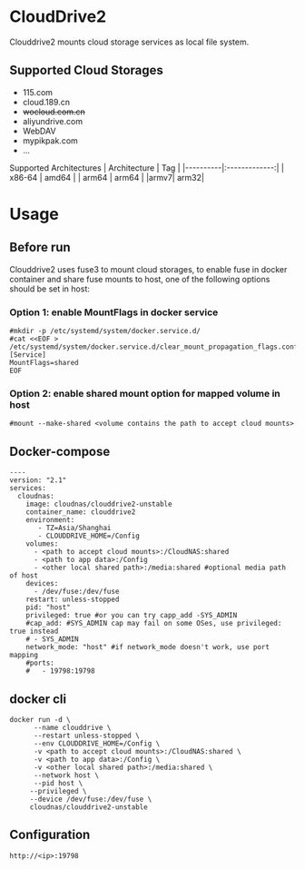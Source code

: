 CloudDrive2
==========

Clouddrive2 mounts cloud storage services as local file system.

Supported Cloud Storages
------------------------

*   115.com
*   cloud.189.cn
*   ~~wocloud.com.cn~~
*   aliyundrive.com
*   WebDAV
*   mypikpak.com
*   ...

Supported Architectures
| Architecture  |      Tag     |
|----------|:-------------:|
| x86-64 |  amd64 |
| arm64 |    arm64   |
|armv7| arm32|


Usage
=====

Before run
----------

Clouddrive2 uses fuse3 to mount cloud storages, to enable fuse in docker container and share fuse mounts to host, one of the following options should be set in host:

### Option 1: enable MountFlags in docker service

    
    #mkdir -p /etc/systemd/system/docker.service.d/
    #cat <<EOF > /etc/systemd/system/docker.service.d/clear_mount_propagation_flags.conf
    [Service]
    MountFlags=shared
    EOF
    

### Option 2: enable shared mount option for mapped volume in host

    
    #mount --make-shared <volume contains the path to accept cloud mounts>
    

Docker-compose
--------------

    
    ----
    version: "2.1"
    services:
      cloudnas:
        image: cloudnas/clouddrive2-unstable
        container_name: clouddrive2
        environment:
           - TZ=Asia/Shanghai
           - CLOUDDRIVE_HOME=/Config
        volumes:
          - <path to accept cloud mounts>:/CloudNAS:shared
          - <path to app data>:/Config
          - <other local shared path>:/media:shared #optional media path of host
        devices:
          - /dev/fuse:/dev/fuse
        restart: unless-stopped
        pid: "host"
        privileged: true #or you can try capp_add -SYS_ADMIN
        #cap_add: #SYS_ADMIN cap may fail on some OSes, use privileged: true instead
        # - SYS_ADMIN
        network_mode: "host" #if network_mode doesn't work, use port mapping
        #ports:
        #   - 19798:19798
    
    


    

docker cli
----------

    
    docker run -d \
          --name clouddrive \
          --restart unless-stopped \
          --env CLOUDDRIVE_HOME=/Config \
          -v <path to accept cloud mounts>:/CloudNAS:shared \
          -v <path to app data>:/Config \
          -v <other local shared path>:/media:shared \
          --network host \
          --pid host \
         --privileged \
         --device /dev/fuse:/dev/fuse \
         cloudnas/clouddrive2-unstable
    

Configuration
----------

    
    http://<ip>:19798
